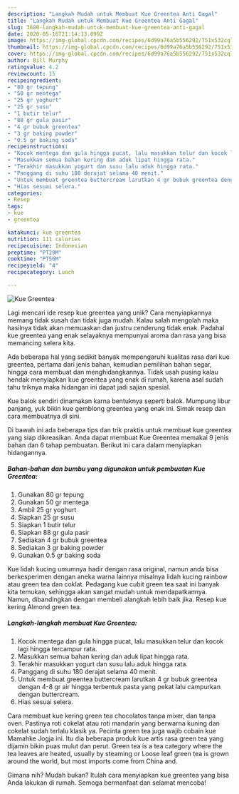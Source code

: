 ```yaml
---
description: "Langkah Mudah untuk Membuat Kue Greentea Anti Gagal"
title: "Langkah Mudah untuk Membuat Kue Greentea Anti Gagal"
slug: 3680-langkah-mudah-untuk-membuat-kue-greentea-anti-gagal
date: 2020-05-16T21:14:13.099Z
image: https://img-global.cpcdn.com/recipes/6d99a76a5b556292/751x532cq70/kue-greentea-foto-resep-utama.jpg
thumbnail: https://img-global.cpcdn.com/recipes/6d99a76a5b556292/751x532cq70/kue-greentea-foto-resep-utama.jpg
cover: https://img-global.cpcdn.com/recipes/6d99a76a5b556292/751x532cq70/kue-greentea-foto-resep-utama.jpg
author: Bill Murphy
ratingvalue: 4.2
reviewcount: 15
recipeingredient:
- "80 gr tepung"
- "50 gr mentega"
- "25 gr yoghurt"
- "25 gr susu"
- "1 butir telur"
- "88 gr gula pasir"
- "4 gr bubuk greentea"
- "3 gr baking powder"
- "0.5 gr baking soda"
recipeinstructions:
- "Kocok mentega dan gula hingga pucat, lalu masukkan telur dan kocok lagi hingga tercampur rata."
- "Masukkan semua bahan kering dan aduk lipat hingga rata."
- "Terakhir masukkan yogurt dan susu lalu aduk hingga rata."
- "Panggang di suhu 180 derajat selama 40 menit."
- "Untuk membuat greentea buttercream larutkan 4 gr bubuk greentea dengan 4-8 gr air hingga terbentuk pasta yang pekat lalu campurkan dengan buttercream."
- "Hias sesuai selera."
categories:
- Resep
tags:
- kue
- greentea

katakunci: kue greentea 
nutrition: 111 calories
recipecuisine: Indonesian
preptime: "PT29M"
cooktime: "PT56M"
recipeyield: "4"
recipecategory: Lunch

---
```



![Kue Greentea](https://img-global.cpcdn.com/recipes/6d99a76a5b556292/751x532cq70/kue-greentea-foto-resep-utama.jpg)

Lagi mencari ide resep kue greentea yang unik? Cara menyiapkannya memang tidak susah dan tidak juga mudah. Kalau salah mengolah maka hasilnya tidak akan memuaskan dan justru cenderung tidak enak. Padahal kue greentea yang enak selayaknya mempunyai aroma dan rasa yang bisa memancing selera kita.

Ada beberapa hal yang sedikit banyak mempengaruhi kualitas rasa dari kue greentea, pertama dari jenis bahan, kemudian pemilihan bahan segar, hingga cara membuat dan menghidangkannya. Tidak usah pusing kalau hendak menyiapkan kue greentea yang enak di rumah, karena asal sudah tahu triknya maka hidangan ini dapat jadi sajian spesial.

Kue balok sendiri dinamakan karna bentuknya seperti balok. Mumpung libur panjang, yuk bikin kue gemblong greentea yang enak ini. Simak resep dan cara membuatnya di sini.


Di bawah ini ada beberapa tips dan trik praktis untuk membuat kue greentea yang siap dikreasikan. Anda dapat membuat Kue Greentea memakai 9 jenis bahan dan 6 tahap pembuatan. Berikut ini cara dalam menyiapkan hidangannya.

<!--inarticleads1-->

##### Bahan-bahan dan bumbu yang digunakan untuk pembuatan Kue Greentea:

1. Gunakan 80 gr tepung
1. Gunakan 50 gr mentega
1. Ambil 25 gr yoghurt
1. Siapkan 25 gr susu
1. Siapkan 1 butir telur
1. Siapkan 88 gr gula pasir
1. Sediakan 4 gr bubuk greentea
1. Sediakan 3 gr baking powder
1. Gunakan 0.5 gr baking soda


Kue lidah kucing umumnya hadir dengan rasa original, namun anda bisa berkesperimen dengan aneka warna lainnya misalnya lidah kucing rainbow atau green tea dan coklat. Pedagang kue cubit green tea saat ini banyak kita temukan, sehingga akan sangat mudah untuk mendapatkannya. Namun, dibandingkan dengan membeli alangkah lebih baik jika. Resep kue kering Almond green tea. 

<!--inarticleads2-->

##### Langkah-langkah membuat Kue Greentea:

1. Kocok mentega dan gula hingga pucat, lalu masukkan telur dan kocok lagi hingga tercampur rata.
1. Masukkan semua bahan kering dan aduk lipat hingga rata.
1. Terakhir masukkan yogurt dan susu lalu aduk hingga rata.
1. Panggang di suhu 180 derajat selama 40 menit.
1. Untuk membuat greentea buttercream larutkan 4 gr bubuk greentea dengan 4-8 gr air hingga terbentuk pasta yang pekat lalu campurkan dengan buttercream.
1. Hias sesuai selera.


Cara membuat kue kering green tea chocolatos tanpa mixer, dan tanpa oven. Pastinya roti cokelat atau roti mandarin yang berwarna kuning dan cokelat sudah terlalu klasik ya. Pecinta green tea juga wajib cobain kue Mamahke Jogja ini. Itu dia beberapa produk kue artis rasa green tea yang dijamin bikin puas mulut dan perut. Green tea is a tea category where the tea leaves are heated, usually by steaming or Loose leaf green tea is grown around the world, but most imports come from China and. 

Gimana nih? Mudah bukan? Itulah cara menyiapkan kue greentea yang bisa Anda lakukan di rumah. Semoga bermanfaat dan selamat mencoba!
